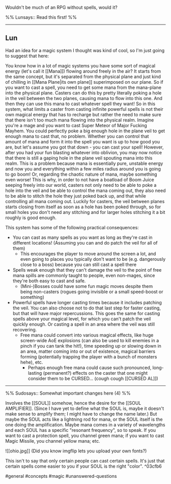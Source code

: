 Wouldn't be much of an RPG without spells, would it?

%%
Lunsays:: Read this first!
%%

---
Lun
---

Had an idea for a magic system I thought was kind of cool, so I'm just going to suggest that here:

You know how in a lot of magic systems you have some sort of magical energy (let's call it [[Mana]]) flowing around freely in the air? It starts from the same concept, but it's separated from the physical plane and just kind of chilling in [[Mana Plane|its own plane]] superimposed on our plane. 
So if you want to cast a spell, you need to get some mana from the mana-plane into the physical plane. Casters can do this by pretty literally poking a hole in the veil between the two planes, causing mana to flow into this one. And then they can use this mana to cast whatever spell they want! 
So in this system, what limits a caster from casting infinite powerful spells is not their own magical energy that has to recharge but rather the need to make sure that there isn't too much mana flowing into the physical realm. Imagine you're a mage and you want to cast Super Meteor of Major Fucking Mayhem. You could perfectly poke a big enough hole in the plane veil to get enough mana to cast that, no problem. Whether you can control that amount of mana and form it into the spell you want is up to how good you are, but let's assume you got that down - you can cast your spell! However, after you had your fun blasting whatever into oblivion, you may now notice that there is still a gaping hole in the plane veil spouting mana into this realm. This is a problem because mana is essentially pure, unstable energy and now you and everything within a few miles radius around you is going to go boom! Or, regarding the chaotic nature of mana, maybe something even worse! 
This is why, in order to not have a boatload of Boom Juice seeping freely into our world, casters not only need to be able to poke a hole into the veil and be able to control the mana coming out, they also need to be able to stitch the hole they just poked back up, and that while controlling all mana coming out. Luckily for casters, the veil between planes starts closing from itself as soon as a hole has been poked through, so for small holes you don't need any stitching and for larger holes stitching it a bit roughly is good enough.

This system has some of the following practical consequences:
- You can cast as many spells as you want as long as they're cast in different locations! (Assuming you can and do patch the veil for all of them)
	- This encourages the player to move around the screen a lot, and even going to places you typically don't want to be (e.g. dangerously close to a boss) because you can still cast a spell there
- Spells weak enough that they can't damage the veil to the point of free mana spills are commonly taught to people, even non-mages, since they're both easy to cast and safe.
	-  (Mini-)Bosses could have some fun magic moves despite them being non-casters (rogues going invisible or a small speed-boost or something)
- Powerful spells have longer casting times because it includes patching the veil. You can also choose not to do that last step for faster casting, but that will have major repercussions. This goes the same for casting spells above your magical level, for which you can't patch the veil quickly enough. Or casting a spell in an area where the veil was still recovering.
	- Free mana could convert into various magical effects, like huge screen-wide AoE explosions (can also be used to kill enemies in a pinch if you can tank the hit!), time speeding up or slowing down in an area, matter coming into or out of existence, magical barriers forming (potentially trapping the player with a bunch of monsters hehe), etc.
		- Perhaps enough free mana could cause such pronounced, long-lasting (permanent?) effects on the caster that one might consider them to be CURSED... (cough cough [[CURSED AL]])



---
%%
Sudosays:: Somewhat important changes here (4)
%%

Involves the [[SOUL]] somehow, hence the desire for the [[SOUL AMPLIFIER]]. (Since I have yet to define what the SOUL is, maybe it doesn't make sense to amplify them; I might have to change the name later.) But maybe the SOUL acts like a lightning rod for mana, or the SOUL itself is the one doing the amplification. Maybe mana comes in a variety of wavelengths and each SOUL has a specific "resonant frequency", so to speak. If you want to cast a protection spell, you channel green mana; if you want to cast Magic Missile, you channel yellow mana; etc.

![[ohio.jpg]]
(Did you know imgflip lets you upload your own fonts?)

This isn't to say that only certain people can cast certain spells. It's just that certain spells come easier to you if your SOUL is the right "color". ^03cfb6



#general #concepts #magic #unanswered-questions 